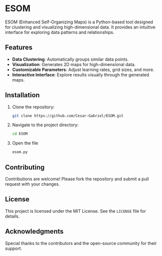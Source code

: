 # ESOM

ESOM (Enhanced Self-Organizing Maps) is a Python-based tool designed for clustering and visualizing high-dimensional data. It provides an intuitive interface for exploring data patterns and relationships.

## Features

- **Data Clustering**: Automatically groups similar data points.
- **Visualization**: Generates 2D maps for high-dimensional data.
- **Customizable Parameters**: Adjust learning rates, grid sizes, and more.
- **Interactive Interface**: Explore results visually through the generated maps.

## Installation

1. Clone the repository:
    ```bash
    git clone https://github.com/Cesar-Gabriel/ESOM.git
    ```
2. Navigate to the project directory:
    ```bash
    cd ESOM
    ```
3. Open the file
    ```bash
    esom.py
    ```
## Contributing

Contributions are welcome! Please fork the repository and submit a pull request with your changes.

## License

This project is licensed under the MIT License. See the `LICENSE` file for details.

## Acknowledgments

Special thanks to the contributors and the open-source community for their support.
 
